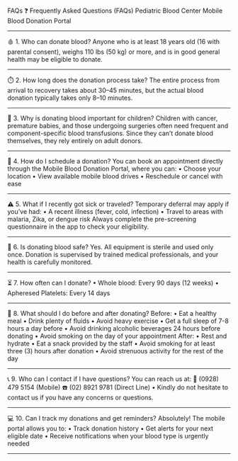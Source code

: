 FAQs
❓ Frequently Asked Questions (FAQs)
Pediatric Blood Center Mobile Blood Donation Portal

---

🩸 1. Who can donate blood?
Anyone who is at least 18 years old (16 with parental consent), weighs 110 lbs (50 kg) or more, and is in good general health may be eligible to donate.

---

⏱️ 2. How long does the donation process take?
The entire process from arrival to recovery takes about 30–45 minutes, but the actual blood donation typically takes only 8–10 minutes.

---

👶 3. Why is donating blood important for children?
Children with cancer, premature babies, and those undergoing surgeries often need frequent and component-specific blood transfusions. Since they can’t donate blood themselves, they rely entirely on adult donors.

---

📲 4. How do I schedule a donation?
You can book an appointment directly through the Mobile Blood Donation Portal, where you can:
• Choose your location
• View available mobile blood drives
• Reschedule or cancel with ease

---

⚠️ 5. What if I recently got sick or traveled?
Temporary deferral may apply if you’ve had:
• A recent illness (fever, cold, infection)
• Travel to areas with malaria, Zika, or dengue risk
Always complete the pre-screening questionnaire in the app to check your eligibility.

---

💉 6. Is donating blood safe?
Yes. All equipment is sterile and used only once. Donation is supervised by trained medical professionals, and your health is carefully monitored.

---

⏳ 7. How often can I donate?
• Whole blood: Every 90 days (12 weeks)
• Apheresed Platelets: Every 14 days

---

🧃 8. What should I do before and after donating?
Before:
• Eat a healthy meal
• Drink plenty of fluids
• Avoid heavy exercise
• Get a full sleep of 7-8 hours a day before
• Avoid drinking alcoholic beverages 24 hours before donating
• Avoid smoking on the day of your appointment
After:
• Rest and hydrate
• Eat a snack provided by the staff
• Avoid smoking for at least three (3) hours after donation
• Avoid strenuous activity for the rest of the day

---

📞 9. Who can I contact if I have questions?
You can reach us at:
📱 (0928) 479 5154 (Mobile)
☎️ (02) 8921 9781 (Direct Line)
• Kindly do not hesitate to contact us if you have any concerns or questions.

---

💻 10. Can I track my donations and get reminders?
Absolutely! The mobile portal allows you to:
• Track donation history
• Get alerts for your next eligible date
• Receive notifications when your blood type is urgently needed

---
